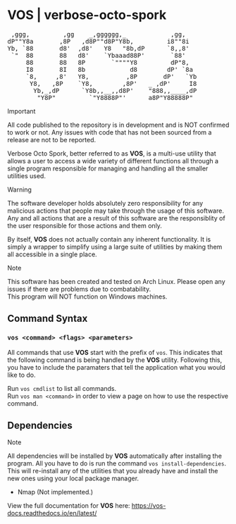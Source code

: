 # VOS | verbose-octo-spork
<pre> ,ggg,         ,gg    _,gggggg,_            ,gg,   
dP""Y8a       ,8P   ,d8P""d8P"Y8b,         i8""8i  
Yb, `88       d8'  ,d8'   Y8   "8b,dP      `8,,8'  
 `"  88       88   d8'    `Ybaaad88P'       `88'   
     88       88   8P       `""""Y8         dP"8,  
     I8       8I   8b            d8        dP' `8a 
     `8,     ,8'   Y8,          ,8P       dP'   `Yb
      Y8,   ,8P    `Y8,        ,8P'   _ ,dP'     I8
       Yb,_,dP      `Y8b,,__,,d8P'    "888,,____,dP
        "Y8P"         `"Y8888P"'      a8P"Y88888P"</pre>                                                   
> [!IMPORTANT]
> All code published to the repository is in development and is NOT confirmed to work or not. Any issues with code that has not been sourced from a release are not to be reported.

Verbose Octo Spork, better referred to as <b>VOS</b>, is a multi-use utility that allows a user to access a wide variety of different functions all through a single program responsible for managing and handling all the smaller utilities used.

> [!WARNING]
> The software developer holds absolutely zero responsibility for any malicious actions that people may take through the usage of this software. Any and all actions that are a result of this software are the responsiblity of the user responsible for those actions and them only.

By itself, <b>VOS</b> does not actually contain any inherent functionality. It is simply a wrapper to simplify using a large suite of utilities by making them all accessible in a single place.

> [!NOTE]
> This software has been created and tested on Arch Linux. Please open any issues if there are problems due to combatability.
> </br>This program will NOT function on Windows machines.

## Command Syntax
### ```vos <command> <flags> <parameters>```

All commands that use <b>VOS</b> start with the prefix of `vos`. This indicates that the following command is being handled by the <b>VOS</b> utility. Following this, you have to include the paramaters that tell the application what you would like to do.

Run `vos cmdlist` to list all commands.
</br>Run `vos man <command>` in order to view a page on how to use the respective command.

## Dependencies
> [!NOTE]
> All dependencies will be installed by <b>VOS</b> automatically after installing the program. All you have to do is run the command `vos install-dependencies`.
> </br>This will re-install any of the utilities that you already have and install the new ones using your local package manager.

- Nmap (Not implemented.)

View the full documentation for <b>VOS</b> here: https://vos-docs.readthedocs.io/en/latest/
